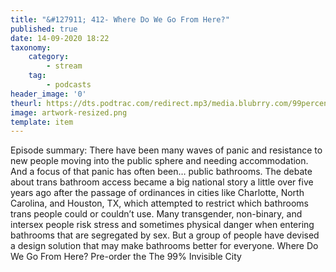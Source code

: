 ```yaml
---
title: "&#127911; 412- Where Do We Go From Here?"
published: true
date: 14-09-2020 18:22
taxonomy:
    category:
        - stream
    tag:
        - podcasts
header_image: '0'
theurl: https://dts.podtrac.com/redirect.mp3/media.blubrry.com/99percentinvisible/dovetail.prxu.org/96/65f81df0-6dab-40dd-83bd-d132fd3db71a/412_Where_Do_We_Go_From_Here_pt01_FIX.mp3
image: artwork-resized.png
template: item
--- 
```

Episode summary: There have been many waves of panic and resistance to new people moving into the public sphere and needing accommodation. And a focus of that panic has often been… public bathrooms. The debate about trans bathroom access became a big national story a little over five years ago after the passage of ordinances in cities like Charlotte, North Carolina, and Houston, TX, which attempted to restrict which bathrooms trans people could or couldn’t use. Many transgender, non-binary, and intersex people risk stress and sometimes physical danger when entering bathrooms that are segregated by sex. But a group of people have devised a design solution that may make bathrooms better for everyone. Where Do We Go From Here? Pre-order the The 99% Invisible City
